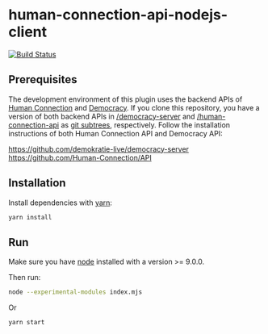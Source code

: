 # human-connection-api-nodejs-client
[![Build Status](https://travis-ci.org/roschaefer/human-connection-api-nodejs-client.svg?branch=master)](https://travis-ci.org/roschaefer/human-connection-api-nodejs-client)

## Prerequisites
The development environment of this plugin uses the backend APIs of [Human Connection](https://human-connection.org/) and [Democracy](https://www.democracy-deutschland.de/#!start).
If you clone this repository, you have a version of both backend APIs in [/democracy-server](/democracy-server) and [/human-connection-api](/human-connection-api) as [git subtrees](https://git-scm.com/book/en/v1/Git-Tools-Subtree-Merging), respectively.
Follow the installation instructions of both Human Connection API and Democracy API:

https://github.com/demokratie-live/democracy-server
https://github.com/Human-Connection/API


## Installation

Install dependencies with [yarn](https://yarnpkg.com/en/):
```sh
yarn install
```

## Run

Make sure you have [node](https://nodejs.org/en/) installed with a version >= 9.0.0.

Then run:
```sh
node --experimental-modules index.mjs

```

Or
```sh
yarn start
```
